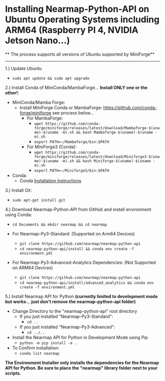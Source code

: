 
# Installing Nearmap-Python-API on Ubuntu Operating Systems including ARM64 (Raspberry PI 4, NVIDIA Jetson Nano...)

** The process supports all versions of Ubuntu supported by MiniForge**
****

1.) Update Ubuntu
- ```sudo apt update && sudo apt upgrade```

2.) Install Conda of MiniConda/MambaForge... **Install ONLY one or the other!**:
- MiniConda/Mamba Forge:
  - Install MiniForge Conda or MambaForge: https://github.com/conda-forge/miniforge see process below...
    - For MambaForge:
      - ```wget https://github.com/conda-forge/miniforge/releases/latest/download/Mambaforge-$(uname)-$(uname -m).sh && bash Mambaforge-$(uname)-$(uname -m).sh```
      - ```export PATH=~/Mambaforge/bin:$PATH```
    - For MiniForge3 (Conda):
      - ```wget https://github.com/conda-forge/miniforge/releases/latest/download/Miniforge3-$(uname)-$(uname -m).sh && bash Miniforge-$(uname)-$(uname -m).sh```
      - ```export PATH=~/Miniforge3/bin:$PATH```
- Conda:
  - Conda [Installation Instructions](https://docs.anaconda.com/anaconda/install/linux/)

3.) Install Git:
- ```sudo apt-get install git```

4.) Download Nearmap-Python-API from GitHub and install environment using Conda:


- ```cd Documents && mkdir nearmap && cd nearmap```


- For Nearmap-Py3-Standard: (Supported on Arm64 Devices)
  - ```git clone https://github.com/nearmap/nearmap-python-api```
  - ```cd nearmap-python-api/install && conda env create -f environment.yml```


- For Nearmap-Py3-Advanced-Analytics Dependencies: (Not Supported on ARM64 Devices)
  - ```git clone https://github.com/nearmap/nearmap-python-api```
  - ```cd nearmap-python-api/install/advanced_analytics && conda env create -f environment.yml```

5.) Install Nearmap API for Python **(currently limited to development mode but works... just don't remove the nearmap-python-api folder)**
- Change Directory to the "nearmap-python-api" root directory
  - If you just installed "Nearmap-Py3-Standard":
    - ```cd ..```
  - If you just installed "Nearmap-Py3-Advanced":
    - ```cd ../..```
- Install the Nearmap API for Python in Development Mode using Pip
  - ```python -m pip install -e .```
- To Confirm installation:
  - ```conda list nearmap```

**The Environment Installer only installs the dependencies for the Nearmap API for Python. 
Be sure to place the "nearmap" library folder next to your scripts.**